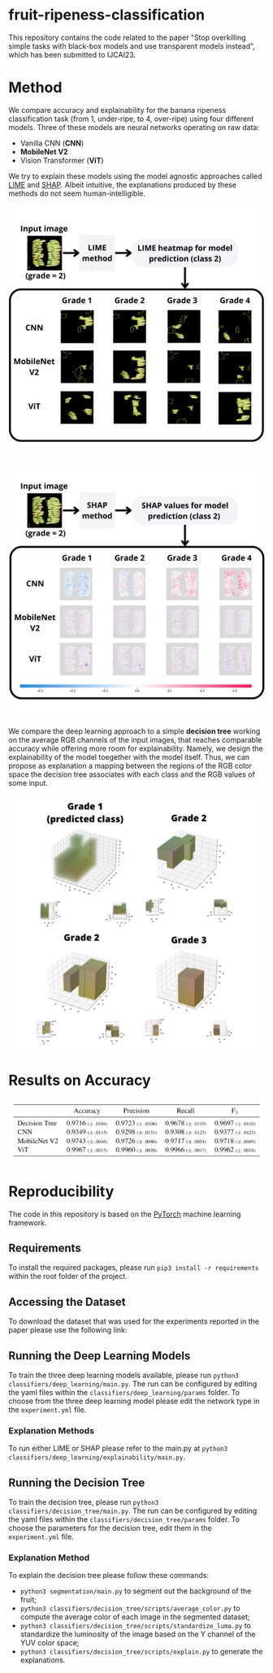 # fruit-ripeness-classification

This repository contains the code related to the paper "Stop overkilling simple tasks with black-box models and use
transparent models instead", which has been submitted to IJCAI23.

# Method

We compare accuracy and explainability for the banana ripeness classification task (from 1, under-ripe, to 4, over-ripe)
using four different models.
Three of these models are neural networks operating on raw data:

* Vanilla CNN (**CNN**)
* **MobileNet V2**
* Vision Transformer (**ViT**)

We try to explain these models using the model agnostic approaches
called [LIME](https://dl.acm.org/doi/10.1145/2939672.2939778) and [SHAP](https://arxiv.org/abs/1705.07874). Albeit
intuitive, the explanations produced by these methods do not seem human-intelligible.

![LIME approach explanation](docs/lime-explanation.png "LIME explanation")
![SHAP approach explanation](docs/shap-explanation.png "SHAP explanation")

We compare the deep learning approach to a simple **decision tree** working on the average RGB channels of the input
images, that reaches comparable accuracy while offering more room for explainability. Namely, we design the
explainability of the model toegether with the model itself. Thus, we can propose as explanation a mapping between the
regions of the RGB color space the decision tree associates with each class and the RGB values of some input.

![RGB approach explanation](docs/rgb-explanation.png "RGB explanation")

# Results on Accuracy

![Accuracy Results](docs/accuracy-results.png "Accuracy")

# Reproducibility

The code in this repository is based on the [PyTorch](https://pytorch.org/) machine learning framework.

## Requirements

To install the required packages, please run `pip3 install -r requirements` within the root folder of the project.

## Accessing the Dataset

To download the dataset that was used for the experiments reported in the paper please use the following link:

## Running the Deep Learning Models

To train the three deep learning models available, please run `python3 classifiers/deep_learning/main.py`. The run can
be configured by editing the yaml files within the `classifiers/deep_learning/params` folder. To choose from the three
deep learning model please edit the network type in the `experiment.yml` file.

### Explanation Methods

To run either LIME or SHAP please refer to the main.py at `python3 classifiers/deep_learning/explainability/main.py`.

## Running the Decision Tree

To train the decision tree, please run `python3 classifiers/decision_tree/main.py`. The run can be configured by editing
the yaml files within the `classifiers/decision_tree/params` folder. To choose the parameters for the decision tree,
edit them in the `experiment.yml` file.

### Explanation Method

To explain the decision tree please follow these commands:

* `python3 segmentation/main.py` to segment out the background of the fruit;
* `python3 classifiers/decision_tree/scripts/average_color.py` to compute the average color of each image in the
  segmented dataset;
* `python3 classifiers/decision_tree/scripts/standardize_luma.py` to standardize the luminosity of the image based on
  the Y channel of the YUV color space;
* `python3 classifiers/decision_tree/scripts/explain.py` to generate the explanations.